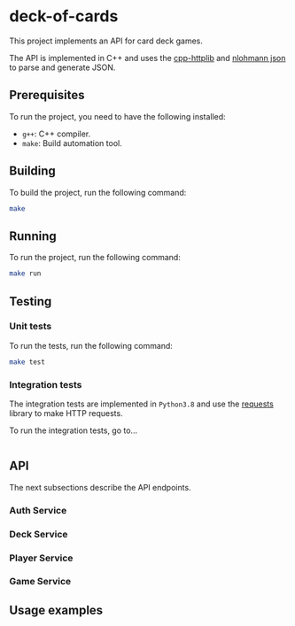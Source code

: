 # deck-of-cards

This project implements an API for card deck games.

The API is implemented in C++ and uses the [cpp-httplib](https://github.com/yhirose/cpp-httplib) and [nlohmann json](<https://github.com/nlohmann/json>) to parse and generate JSON.

## Prerequisites

To run the project, you need to have the following installed:

- `g++`: C++ compiler.
- `make`: Build automation tool.

## Building

To build the project, run the following command:

```bash
make
```

## Running

To run the project, run the following command:

```bash
make run
```

## Testing

### Unit tests

To run the tests, run the following command:

```bash
make test
```

### Integration tests

The integration tests are implemented in `Python3.8` and use the [requests](https://requests.readthedocs.io/en/master/) library to make HTTP requests.

To run the integration tests, go to...

```bash


```

## API

The next subsections describe the API endpoints.

### Auth Service

### Deck Service

### Player Service

### Game Service

## Usage examples
